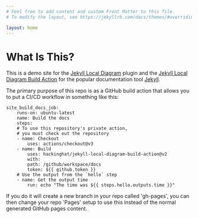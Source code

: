 ```yaml
---
# Feel free to add content and custom Front Matter to this file.
# To modify the layout, see https://jekyllrb.com/docs/themes/#overriding-theme-defaults

layout: home
---
```


# What Is This?

This is a demo site for the [Jekyll Local Diagram](https://github.com/hackinghat/jekyll-local-diagram) plugin and the [Jekyll Local Diagram Build Action](https://github.com/hackinghat/jekyll-local-diagram-build-action) for the popular documentation tool [Jekyll](https://jekyllrb.com).


The primary purpose of this repo is as a GitHub build action that allows you to put a CI/CD workflow in something like this:


	site_build_docs_job:
		runs-on: ubuntu-latest
		name: Build the docs
		steps:
		# To use this repository's private action,
		# you must check out the repository
		- name: Checkout
			uses: actions/checkout@v3
		- name: Build
			uses: hackinghat/jekyll-local-diagram-build-action@v2
			with:
			path: /github/workspace/docs
			token: ${{ github.token }}
		# Use the output from the `hello` step
		- name: Get the output time
			run: echo "The time was ${{ steps.hello.outputs.time }}"

If you do it will create a new branch in your repo called 'gh-pages', you can then change your repo 'Pages' setup to use this instead of the normal generated GitHub pages content.


